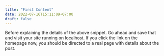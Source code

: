```yaml
---
title: "First Content"
date: 2022-07-16T15:11:09+07:00
draft: false
---
```


Before explaining the details of the above snippet. Go ahead and save that and visit your site running on localhost. If you click the link on the homepage now, you should be directed to a real page with details about the post.